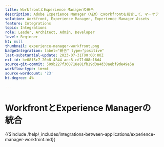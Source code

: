 ```yaml
---
title: WorkfrontとExperience Managerの統合
description: Adobe Experience Manager（AEM）とWorkfrontを統合して、マーケティングオペレーションを効率化します。
solution: Workfront, Experience Manager, Experience Manager Assets
feature: Integrations
topic: Integrations
role: Leader, Architect, Admin, Developer
level: Beginner
kt: null
thumbnail: experience-manager-workfront.png
badgeIntegration: label="統合" type="positive"
last-substantial-update: 2023-07-31T00:00:00Z
exl-id: be68f5c7-20b8-4844-acc8-cd71d08c16d4
source-git-commit: 509b227f360718e81fb19d3a4d30aebf9de49e5a
workflow-type: tm+mt
source-wordcount: '23'
ht-degree: 4%

---
```


# WorkfrontとExperience Managerの統合

{{$include /help/_includes/integrations-between-applications/experience-manager-workfront.md}}
